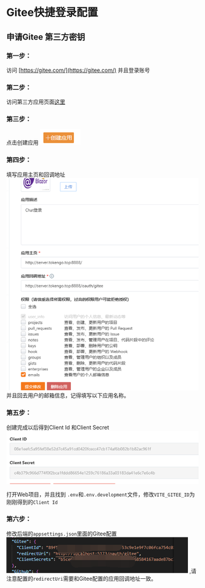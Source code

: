 # Gitee快捷登录配置

## 申请Gitee 第三方密钥

### 第一步：

访问 [https://gitee.com/](https://gitee.com/) 并且登录账号

### 第二步：

访问第三方应用页面[这里](https://gitee.com/oauth/applications)

### 第三步：

点击创建应用 ![](./img/gitee-01.jpg)

### 第四步：

填写应用主页和回调地址 ![](./img/gitee-02.jpg) 并且回去用户的邮箱信息，记得填写以下应用名称。

### 第五步：

创建完成以后得到Client Id 和Client Secret
![](./img/gitee-03.jpg)

打开Web项目，并且找到 `.env`和`.env.development`文件，修改`VITE_GITEE_ID`为刚刚得到的`Client Id`


### 第六步：

修改后端的`appsettings.json`里面的Gitee配置
![](./img/gitee-04.jpg) ,请注意配置的`redirectUri`需要和Gitee配置的应用回调地址一致。